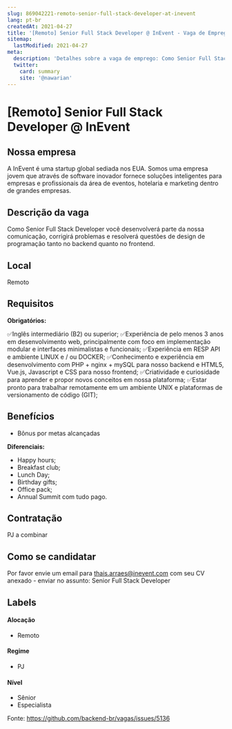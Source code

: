 ```yaml
---
slug: 869042221-remoto-senior-full-stack-developer-at-inevent
lang: pt-br
createdAt: 2021-04-27
title: '[Remoto] Senior Full Stack Developer @ InEvent - Vaga de Emprego'
sitemap:
  lastModified: 2021-04-27
meta:
  description: 'Detalhes sobre a vaga de emprego: Como Senior Full Stack Developer você desenvolverá parte da nossa comunicação, corrigirá problemas e resolverá questões de design de programação tanto no backend quanto no frontend.'
  twitter:
    card: summary
    site: '@nawarian'
---
```


# [Remoto] Senior Full Stack Developer @ InEvent

## Nossa empresa

A InEvent é uma startup global sediada nos EUA. Somos uma empresa jovem que através de software inovador fornece soluções inteligentes para empresas e profissionais da área de eventos, hotelaria e marketing dentro de grandes empresas. 

## Descrição da vaga

Como Senior Full Stack Developer você desenvolverá parte da nossa comunicação, corrigirá problemas e resolverá questões de design de programação tanto no backend quanto no frontend. 

## Local

Remoto

## Requisitos

**Obrigatórios:**

✅Inglês intermediário (B2) ou superior;
✅Experiência de pelo menos 3 anos em desenvolvimento web, principalmente com foco em implementação modular e interfaces minimalistas e funcionais;
✅Experiência em RESP API e ambiente LINUX e / ou DOCKER;
✅Conhecimento e experiência em desenvolvimento com PHP + nginx + mySQL para nosso backend e HTML5, Vue.js, Javascript e CSS para nosso frontend;
✅Criatividade e curiosidade para aprender e propor novos conceitos em nossa plataforma;
✅Estar pronto para trabalhar remotamente em um ambiente UNIX e plataformas de versionamento de código (GIT);


## Benefícios

- Bônus por metas alcançadas

**Diferenciais:**
- Happy hours;
- Breakfast club;
- Lunch Day;
- Birthday gifts;
- Office pack;
- Annual Summit com tudo pago.

## Contratação

PJ a combinar

## Como se candidatar

Por favor envie um email para thais.arraes@inevent.com com seu CV anexado - enviar no assunto: Senior Full Stack Developer

## Labels
<!-- retire os labels que não fazem sentido à vaga -->

#### Alocação
- Remoto

#### Regime
- PJ

#### Nível
- Sênior
- Especialista




Fonte: https://github.com/backend-br/vagas/issues/5136